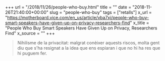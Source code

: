 +++
url = "/2018/11/26/people-who-buy.html"
title = ""
date = "2018-11-26T21:40:00+00:00"
slug = "people-who-buy"
tags = ["retalls"]
x_url = "https://motherboard.vice.com/en_us/article/vba7xj/people-who-buy-smart-speakers-have-given-up-on-privacy-researchers-find"
x_title = "People Who Buy Smart Speakers Have Given Up on Privacy, Researchers Find"
x_source = ""
+++


> Nihilisme de la privacitat: malgrat conèixer aquests riscos, molta gent diu que s'ha resignat a la idea que ens espiaran i que no hi ha res que hi puguem fer.
